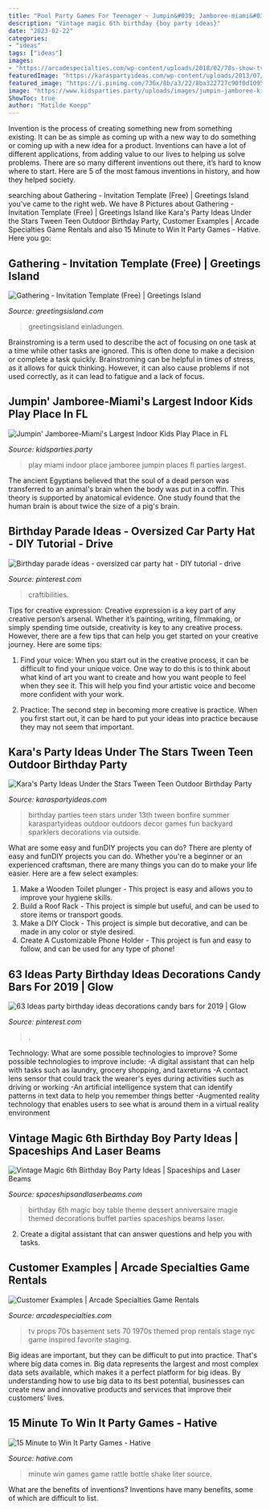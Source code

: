```yaml
---
title: "Pool Party Games For Teenager ~ Jumpin&#039; Jamboree-miami&#039;s Largest Indoor Kids Play Place In Fl"
description: "Vintage magic 6th birthday {boy party ideas}"
date: "2023-02-22"
categories:
- "ideas"
tags: ["ideas"]
images:
- "https://arcadespecialties.com/wp-content/uploads/2018/02/70s-show-tv-party-props-nyc-1024x559.jpg"
featuredImage: "https://karaspartyideas.com/wp-content/uploads/2013/07/IMG_1575-682x1024_599x9001.jpg"
featured_image: "https://i.pinimg.com/736x/8b/a3/22/8ba322727c90f0d10950f590ca6e9c35.jpg"
image: "https://www.kidsparties.party/uploads/images/jumpin-jamboree-kids-play-places-fl.jpg"
ShowToc: true
author: "Matilde Koepp"
---
```



Invention is the process of creating something new from something existing. It can be as simple as coming up with a new way to do something or coming up with a new idea for a product. Inventions can have a lot of different applications, from adding value to our lives to helping us solve problems. There are so many different inventions out there, it’s hard to know where to start. Here are 5 of the most famous inventions in history, and how they helped society.

	

		
searching about Gathering - Invitation Template (Free) | Greetings Island you've came to the right web. We have 8 Pictures about Gathering - Invitation Template (Free) | Greetings Island like Kara&#039;s Party Ideas Under the Stars Tween Teen Outdoor Birthday Party, Customer Examples | Arcade Specialties Game Rentals and also 15 Minute to Win It Party Games - Hative. Here you go:
		
    
## Gathering - Invitation Template (Free) | Greetings Island

<img loading=lazy src="https://images.greetingsisland.com/images/invitations/birthday/previews/gathering.png?auto=format,compress" onerror="this.onerror=null;this.src='https://tse4.mm.bing.net/th?id=OIP.xizRIty8Gpmt2IirRLP6JwHaK0&amp;pid=15.1';" alt="Gathering - Invitation Template (Free) | Greetings Island">

_Source: greetingsisland.com_

>greetingsisland einladungen. 

	

Brainstroming is a term used to describe the act of focusing on one task at a time while other tasks are ignored. This is often done to make a decision or complete a task quickly. Brainstroming can be helpful in times of stress, as it allows for quick thinking. However, it can also cause problems if not used correctly, as it can lead to fatigue and a lack of focus.

    
## Jumpin&#039; Jamboree-Miami&#039;s Largest Indoor Kids Play Place In FL

<img loading=lazy src="https://www.kidsparties.party/uploads/images/jumpin-jamboree-kids-play-places-fl.jpg" onerror="this.onerror=null;this.src='https://tse4.mm.bing.net/th?id=OIP.7HJglSSzHrwPM9UvtK3YWwHaEo&amp;pid=15.1';" alt="Jumpin&#039; Jamboree-Miami&#039;s Largest Indoor Kids Play Place in FL">

_Source: kidsparties.party_

>play miami indoor place jamboree jumpin places fl parties largest. 

	

The ancient Egyptians believed that the soul of a dead person was transferred to an animal's brain when the body was put in a coffin. This theory is supported by anatomical evidence. One study found that the human brain is about twice the size of a pig's brain.

    
## Birthday Parade Ideas - Oversized Car Party Hat - DIY Tutorial - Drive

<img loading=lazy src="https://i.pinimg.com/736x/b9/87/88/b98788405883d867ccf0da2ad80d9418.jpg" onerror="this.onerror=null;this.src='https://tse4.mm.bing.net/th?id=OIP.CDgVh5f29Ho_ti578U5KEgHaFj&amp;pid=15.1';" alt="Birthday parade ideas - oversized car party hat - DIY tutorial - drive">

_Source: pinterest.com_

>craftibilities. 

	

Tips for creative expression:
Creative expression is a key part of any creative person’s arsenal. Whether it’s painting, writing, filmmaking, or simply spending time outside, creativity is key to any creative process. However, there are a few tips that can help you get started on your creative journey. Here are some tips:
1. Find your voice: When you start out in the creative process, it can be difficult to find your unique voice. One way to do this is to think about what kind of art you want to create and how you want people to feel when they see it. This will help you find your artistic voice and become more confident with your work.

2. Practice: The second step in becoming more creative is practice. When you first start out, it can be hard to put your ideas into practice because they may not seem that important.

    
## Kara&#039;s Party Ideas Under The Stars Tween Teen Outdoor Birthday Party

<img loading=lazy src="https://karaspartyideas.com/wp-content/uploads/2013/07/IMG_1575-682x1024_599x9001.jpg" onerror="this.onerror=null;this.src='https://tse1.mm.bing.net/th?id=OIP.hyFd912zxfhMdmo7h7TzwQHaLI&amp;pid=15.1';" alt="Kara&#039;s Party Ideas Under the Stars Tween Teen Outdoor Birthday Party">

_Source: karaspartyideas.com_

>birthday parties teen stars under 13th tween bonfire summer karaspartyideas outdoor outdoors decor games fun backyard sparklers decorations via outside. 

	

What are some easy and funDIY projects you can do?
There are plenty of easy and funDIY projects you can do. Whether you're a beginner or an experienced craftsman, there are many things you can do to make your life easier. Here are a few select examples: 
1. Make a Wooden Toilet plunger - This project is easy and allows you to improve your hygiene skills. 
2. Build a Roof Rack - This project is simple but useful, and can be used to store items or transport goods. 
3. Make a DIY Clock - This project is simple but decorative, and can be made in any color or style desired. 
4. Create A Customizable Phone Holder - This project is fun and easy to follow, and can be used for any type of phone!

    
## 63 Ideas Party Birthday Ideas Decorations Candy Bars For 2019 | Glow

<img loading=lazy src="https://i.pinimg.com/736x/8b/a3/22/8ba322727c90f0d10950f590ca6e9c35.jpg" onerror="this.onerror=null;this.src='https://tse1.mm.bing.net/th?id=OIP.tN837NBhQ13-_w2RchTBHAAAAA&amp;pid=15.1';" alt="63 Ideas party birthday ideas decorations candy bars for 2019 | Glow">

_Source: pinterest.com_

>. 

	

Technology: What are some possible technologies to improve?
Some possible technologies to improve include: 
-A digital assistant that can help with tasks such as laundry, grocery shopping, and taxreturns 
-A contact lens sensor that could track the wearer's eyes during activities such as driving or working 
-An artificial intelligence system that can identify patterns in text data to help you remember things better 
-Augmented reality technology that enables users to see what is around them in a virtual reality environment

    
## Vintage Magic 6th Birthday Boy Party Ideas | Spaceships And Laser Beams

<img loading=lazy src="http://spaceshipsandlaserbeams.com/wp-content/uploads/2015/09/vintage-magic-dessert-table-600x600.jpg" onerror="this.onerror=null;this.src='https://tse2.mm.bing.net/th?id=OIP.XyV5atm1kq3DQsibgXIIVQHaHa&amp;pid=15.1';" alt="Vintage Magic 6th Birthday Boy Party Ideas | Spaceships and Laser Beams">

_Source: spaceshipsandlaserbeams.com_

>birthday 6th magic boy table theme dessert anniversaire magie themed decorations buffet parties spaceships beams laser. 

	

2. Create a digital assistant that can answer questions and help you with tasks.

    
## Customer Examples | Arcade Specialties Game Rentals

<img loading=lazy src="https://arcadespecialties.com/wp-content/uploads/2018/02/70s-show-tv-party-props-nyc-1024x559.jpg" onerror="this.onerror=null;this.src='https://tse1.mm.bing.net/th?id=OIP.JzI80GqXO7bO0EEnYB0NkwHaEC&amp;pid=15.1';" alt="Customer Examples | Arcade Specialties Game Rentals">

_Source: arcadespecialties.com_

>tv props 70s basement sets 70 1970s themed prop rentals stage nyc game inspired favorite staging. 

	

Big ideas are important, but they can be difficult to put into practice. That's where big data comes in. Big data represents the largest and most complex data sets available, which makes it a perfect platform for big ideas. By understanding how to use big data to its best potential, businesses can create new and innovative products and services that improve their customers' lives.

    
## 15 Minute To Win It Party Games - Hative

<img loading=lazy src="https://hative.com/wp-content/uploads/2014/05/minute-to-win-it/2-minute-to-win-it-party-game.jpg" onerror="this.onerror=null;this.src='https://tse3.mm.bing.net/th?id=OIP.CL_NP8XeH2Jhk5tJMdCsngHaLg&amp;pid=15.1';" alt="15 Minute to Win It Party Games - Hative">

_Source: hative.com_

>minute win games game rattle bottle shake liter source. 

	

What are the benefits of inventions?
Inventions have many benefits, some of which are difficult to list.

